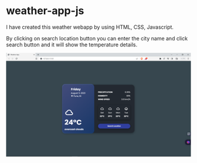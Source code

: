 # weather-app-js

I have created this weather webapp by using HTML, CSS, Javascript.

By clicking on search location button you can enter the city name and click search button and it will show the temperature details.

![Screenshot](demo.png)
